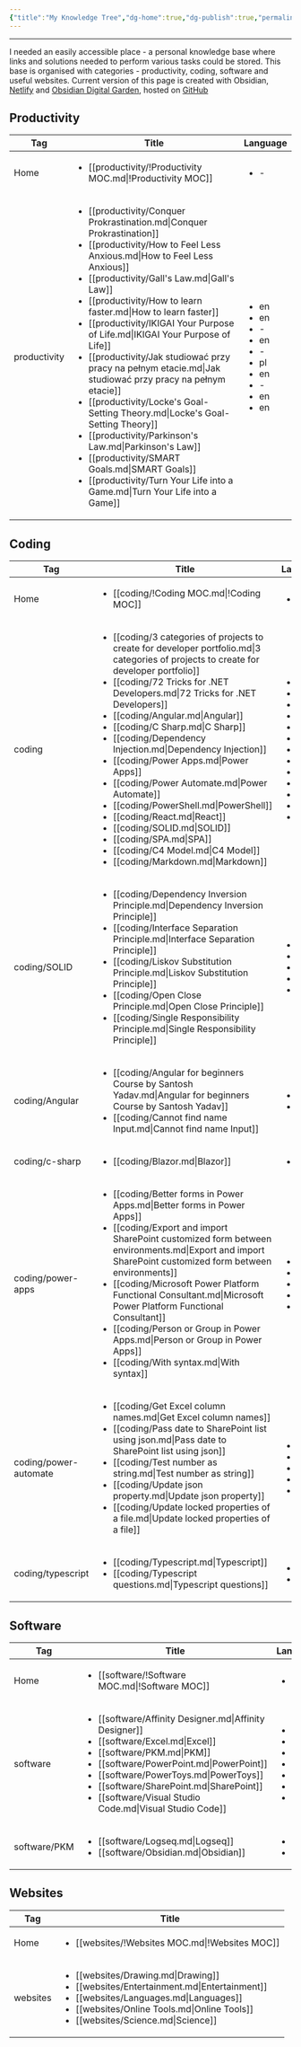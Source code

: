 ```yaml
---
{"title":"My Knowledge Tree","dg-home":true,"dg-publish":true,"permalink":"/my-knowledge-tree/","tags":"gardenEntry","dgPassFrontmatter":true}
---
```


---
I needed an easily accessible place - a personal knowledge base where links and solutions needed to perform various tasks could be stored. 
This base is organised with categories - productivity, coding, software and useful websites. Current version of this page is created with Obsidian, [Netlify](https://app.netlify.com/) and [Obsidian Digital Garden](https://github.com/oleeskild/obsidian-digital-garden), hosted on [GitHub](https://github.com)

## Productivity

| Tag          | Title                                                                                                                                                                                                                                                                                                                                                                                                                                                                                                                                                                                                                                                                                                                                                                                                   | Language                                                                                                                |
| ------------ | ------------------------------------------------------------------------------------------------------------------------------------------------------------------------------------------------------------------------------------------------------------------------------------------------------------------------------------------------------------------------------------------------------------------------------------------------------------------------------------------------------------------------------------------------------------------------------------------------------------------------------------------------------------------------------------------------------------------------------------------------------------------------------------------------------- | ----------------------------------------------------------------------------------------------------------------------- |
| Home         | <ul><li>[[productivity/!Productivity MOC.md\\|!Productivity MOC]]</li></ul>                                                                                                                                                                                                                                                                                                                                                                                                                                                                                                                                                                                                                                                                                                                             | <ul><li>\-</li></ul>                                                                                                    |
| productivity | <ul><li>[[productivity/Conquer Prokrastination.md\\|Conquer Prokrastination]]</li><li>[[productivity/How to Feel Less Anxious.md\\|How to Feel Less Anxious]]</li><li>[[productivity/Gall's Law.md\\|Gall's Law]]</li><li>[[productivity/How to learn faster.md\\|How to learn faster]]</li><li>[[productivity/IKIGAI Your Purpose of Life.md\\|IKIGAI Your Purpose of Life]]</li><li>[[productivity/Jak studiować przy pracy na pełnym etacie.md\\|Jak studiować przy pracy na pełnym etacie]]</li><li>[[productivity/Locke's Goal-Setting Theory.md\\|Locke's Goal-Setting Theory]]</li><li>[[productivity/Parkinson's Law.md\\|Parkinson's Law]]</li><li>[[productivity/SMART Goals.md\\|SMART Goals]]</li><li>[[productivity/Turn Your Life into a Game.md\\|Turn Your Life into a Game]]</li></ul> | <ul><li>en</li><li>en</li><li>\-</li><li>en</li><li>\-</li><li>pl</li><li>en</li><li>\-</li><li>en</li><li>en</li></ul> |


## Coding

| Tag                   | Title                                                                                                                                                                                                                                                                                                                                                                                                                                                                                                                                                                                                                                                                                                                                       | Language                                                                                                                                                 |
| --------------------- | ------------------------------------------------------------------------------------------------------------------------------------------------------------------------------------------------------------------------------------------------------------------------------------------------------------------------------------------------------------------------------------------------------------------------------------------------------------------------------------------------------------------------------------------------------------------------------------------------------------------------------------------------------------------------------------------------------------------------------------------- | -------------------------------------------------------------------------------------------------------------------------------------------------------- |
| Home                  | <ul><li>[[coding/!Coding MOC.md\\|!Coding MOC]]</li></ul>                                                                                                                                                                                                                                                                                                                                                                                                                                                                                                                                                                                                                                                                                   | <ul><li>\-</li></ul>                                                                                                                                     |
| coding                | <ul><li>[[coding/3 categories of projects to create for developer portfolio.md\\|3 categories of projects to create for developer portfolio]]</li><li>[[coding/72 Tricks for .NET Developers.md\\|72 Tricks for .NET Developers]]</li><li>[[coding/Angular.md\\|Angular]]</li><li>[[coding/C Sharp.md\\|C Sharp]]</li><li>[[coding/Dependency Injection.md\\|Dependency Injection]]</li><li>[[coding/Power Apps.md\\|Power Apps]]</li><li>[[coding/Power Automate.md\\|Power Automate]]</li><li>[[coding/PowerShell.md\\|PowerShell]]</li><li>[[coding/React.md\\|React]]</li><li>[[coding/SOLID.md\\|SOLID]]</li><li>[[coding/SPA.md\\|SPA]]</li><li>[[coding/C4 Model.md\\|C4 Model]]</li><li>[[coding/Markdown.md\\|Markdown]]</li></ul> | <ul><li>en</li><li>en</li><li>en</li><li>\-</li><li>\-</li><li>en</li><li>en</li><li>en</li><li>en</li><li>\-</li><li>en</li><li>en</li><li>en</li></ul> |
| coding/SOLID          | <ul><li>[[coding/Dependency Inversion Principle.md\\|Dependency Inversion Principle]]</li><li>[[coding/Interface Separation Principle.md\\|Interface Separation Principle]]</li><li>[[coding/Liskov Substitution Principle.md\\|Liskov Substitution Principle]]</li><li>[[coding/Open Close Principle.md\\|Open Close Principle]]</li><li>[[coding/Single Responsibility Principle.md\\|Single Responsibility Principle]]</li></ul>                                                                                                                                                                                                                                                                                                         | <ul><li>pl</li><li>pl</li><li>\-</li><li>\-</li><li>\-</li></ul>                                                                                         |
| coding/Angular        | <ul><li>[[coding/Angular for beginners Course by Santosh Yadav.md\\|Angular for beginners Course by Santosh Yadav]]</li><li>[[coding/Cannot find name Input.md\\|Cannot find name Input]]</li></ul>                                                                                                                                                                                                                                                                                                                                                                                                                                                                                                                                         | <ul><li>en</li><li>en</li></ul>                                                                                                                          |
| coding/c-sharp        | <ul><li>[[coding/Blazor.md\\|Blazor]]</li></ul>                                                                                                                                                                                                                                                                                                                                                                                                                                                                                                                                                                                                                                                                                             | <ul><li>en</li></ul>                                                                                                                                     |
| coding/power-apps     | <ul><li>[[coding/Better forms in Power Apps.md\\|Better forms in Power Apps]]</li><li>[[coding/Export and import SharePoint customized form between environments.md\\|Export and import SharePoint customized form between environments]]</li><li>[[coding/Microsoft Power Platform Functional Consultant.md\\|Microsoft Power Platform Functional Consultant]]</li><li>[[coding/Person or Group in Power Apps.md\\|Person or Group in Power Apps]]</li><li>[[coding/With syntax.md\\|With syntax]]</li></ul>                                                                                                                                                                                                                               | <ul><li>en</li><li>en</li><li>pl</li><li>en</li><li>en</li></ul>                                                                                         |
| coding/power-automate | <ul><li>[[coding/Get Excel column names.md\\|Get Excel column names]]</li><li>[[coding/Pass date to SharePoint list using json.md\\|Pass date to SharePoint list using json]]</li><li>[[coding/Test number as string.md\\|Test number as string]]</li><li>[[coding/Update json property.md\\|Update json property]]</li><li>[[coding/Update locked properties of a file.md\\|Update locked properties of a file]]</li></ul>                                                                                                                                                                                                                                                                                                                 | <ul><li>en</li><li>en</li><li>en</li><li>en</li><li>en</li></ul>                                                                                         |
| coding/typescript     | <ul><li>[[coding/Typescript.md\\|Typescript]]</li><li>[[coding/Typescript questions.md\\|Typescript questions]]</li></ul>                                                                                                                                                                                                                                                                                                                                                                                                                                                                                                                                                                                                                   | <ul><li>en</li><li>en</li></ul>                                                                                                                          |



## Software
| Tag          | Title                                                                                                                                                                                                                                                                                                                                                         | Language                                                                               |
| ------------ | ------------------------------------------------------------------------------------------------------------------------------------------------------------------------------------------------------------------------------------------------------------------------------------------------------------------------------------------------------------- | -------------------------------------------------------------------------------------- |
| Home         | <ul><li>[[software/!Software MOC.md\\|!Software MOC]]</li></ul>                                                                                                                                                                                                                                                                                               | <ul><li>\-</li></ul>                                                                   |
| software     | <ul><li>[[software/Affinity Designer.md\\|Affinity Designer]]</li><li>[[software/Excel.md\\|Excel]]</li><li>[[software/PKM.md\\|PKM]]</li><li>[[software/PowerPoint.md\\|PowerPoint]]</li><li>[[software/PowerToys.md\\|PowerToys]]</li><li>[[software/SharePoint.md\\|SharePoint]]</li><li>[[software/Visual Studio Code.md\\|Visual Studio Code]]</li></ul> | <ul><li>en</li><li>en</li><li>en</li><li>en</li><li>en</li><li>en</li><li>en</li></ul> |
| software/PKM | <ul><li>[[software/Logseq.md\\|Logseq]]</li><li>[[software/Obsidian.md\\|Obsidian]]</li></ul>                                                                                                                                                                                                                                                                 | <ul><li>en</li><li>en</li></ul>                                                        |


## Websites
| Tag      | Title                                                                                                                                                                                                                                                 |
| -------- | ----------------------------------------------------------------------------------------------------------------------------------------------------------------------------------------------------------------------------------------------------- |
| Home     | <ul><li>[[websites/!Websites MOC.md\\|!Websites MOC]]</li></ul>                                                                                                                                                                                       |
| websites | <ul><li>[[websites/Drawing.md\\|Drawing]]</li><li>[[websites/Entertainment.md\\|Entertainment]]</li><li>[[websites/Languages.md\\|Languages]]</li><li>[[websites/Online Tools.md\\|Online Tools]]</li><li>[[websites/Science.md\\|Science]]</li></ul> |

